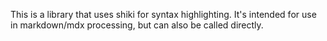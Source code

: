 
This is a library that uses shiki for syntax highlighting. It's intended
for use in markdown/mdx processing, but can also be called directly.

